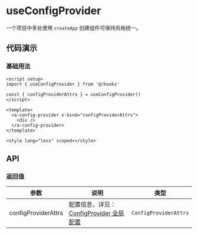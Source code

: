# useConfigProvider

一个项目中多处使用 `createApp` 创建组件可保持风格统一。

## 代码演示

### 基础用法

```vue
<script setup>
import { useConfigProvider } from '@/hooks'

const { configProviderAttrs } = useConfigProvider()
</script>

<template>
  <a-config-provider v-bind="configProviderAttrs">
    <div />
  </a-config-provider>
</template>

<style lang="less" scoped></style>
```

## API

### 返回值

| 参数                | 说明                                                                                               | 类型                  |
| ------------------- | -------------------------------------------------------------------------------------------------- | --------------------- |
| configProviderAttrs | 配置信息，详见：[ConfigProvider 全局配置](https://www.antdv.com/components/config-provider-cn#api) | `ConfigProviderAttrs` |
